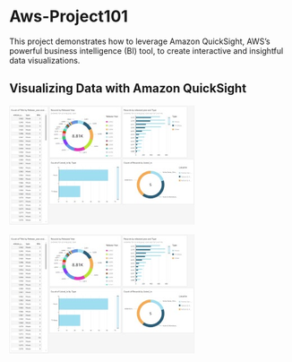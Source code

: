 # Aws-Project101
This project demonstrates how to leverage Amazon QuickSight, AWS’s powerful business intelligence (BI) tool, to create interactive and insightful data visualizations.

## Visualizing Data with Amazon QuickSight

![alt text](https://github.com/shegzee97/Aws-Project101/blob/a2bbc492d16d9811b4df55efbf08860b0bfc6def/dash.jpg)

![alt text](https://github.com/shegzee97/Aws-Project101/blob/a2bbc492d16d9811b4df55efbf08860b0bfc6def/dash.jpg)
